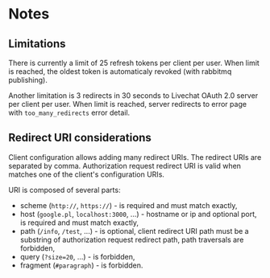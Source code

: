# Notes

## Limitations

There is currently a limit of 25 refresh tokens per client per user. When limit is reached, the oldest token is automaticaly revoked (with rabbitmq publishing). 

Another limitation is 3 redirects in 30 seconds to Livechat OAuth 2.0 server per client per user. When limit is reached, server redirects to error page with `too_many_redirects` error detail.

## Redirect URI considerations

Client configuration allows adding many redirect URIs. The redirect URIs are separated by comma. Authorization request redirect URI is valid when matches one of the client's configuration URIs.

URI is composed of several parts:

* scheme (`http://`, `https://`) - is required and must match exactly,
* host (`google.pl`, `localhost:3000`, ...) - hostname or ip and optional port, is required and must match exactly,
* path (`/info`, `/test`, ...) - is optional, client redirect URI path must be a substring of authorization request redirect path, path traversals are forbidden,
* query (`?size=20`, ...) - is forbidden,
* fragment (`#paragraph`) - is forbidden.
